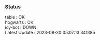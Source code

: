 ### Status


table : OK  
hogwarts : OK  
icy-bot : DOWN  
Latest Update : 2023-08-30 05:07:13.341385

